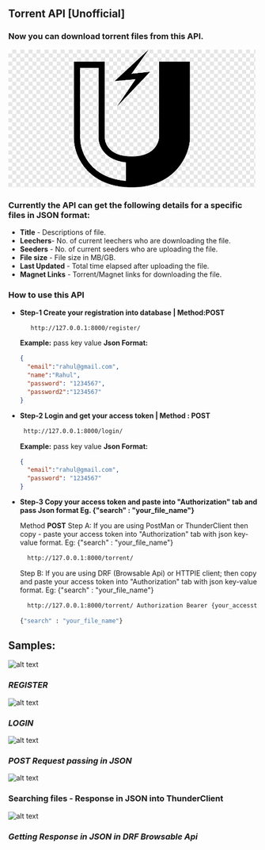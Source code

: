 ## Torrent API [Unofficial]
### Now you can download torrent files from this API. 

<img src="https://github.com/PeeusD/TorrentApi/blob/main/gitpic/magnet.png" width="500" title="hover text">

### Currently the API can get the following details for a specific files in JSON format:
* **Title** - Descriptions of file. 
* **Leechers**- No. of current leechers who are downloading the file. 
* **Seeders** - No. of current seeders who are uploading the file.
* **File size** - File size in MB/GB.
* **Last Updated** - Total time elapsed after uploading the file. 
* **Magnet Links** -  Torrent/Magnet links for downloading the file.


### How to use this API
* **Step-1 Create your registration into database | Method:POST**


   ```sh 
      http://127.0.0.1:8000/register/ 
    ```
  **Example:** pass key value **Json Format:**
  
  ```json 
  {
    "email":"rahul@gmail.com",
    "name":"Rahul",
    "password": "1234567",
    "password2":"1234567"
  }
    ```

* **Step-2 Login and get your access token | Method : POST**


     ```sh 
      http://127.0.0.1:8000/login/ 
    ```
  **Example:** pass key value **Json Format:**

  ```json 
  {
    "email":"rahul@gmail.com",
    "password": "1234567"
  }
    ```

* **Step-3 Copy your access token and paste into "Authorization" tab and pass Json format Eg. {"search" : "your_file_name"}**

  
  Method **POST** 
  Step A: If you are using PostMan or ThunderClient then copy - paste your access token into "Authorization" tab with json key-value format. Eg: {"search" : "your_file_name"}

    ```sh 
      http://127.0.0.1:8000/torrent/
    ```

  Step B: If you are using DRF (Browsable Api) or HTTPIE client; then copy and paste your access token into "Authorization" tab with json key-value format. Eg: {"search" : "your_file_name"}
    
    ```sh 
      http://127.0.0.1:8000/torrent/ Authorization Bearer {your_accesstoken} 
    ```

    ```sh 
    {"search" : "your_file_name"}
    ```

## Samples:

![alt text](https://github.com/PeeusD/TorrentApi/blob/main/gitpic/CaptureRegister.JPG) <br>
### _REGISTER_
![alt text](https://github.com/PeeusD/TorrentApi/blob/main/gitpic/CaptureLogin.JPG) <br>
### _LOGIN_
![alt text](https://github.com/PeeusD/TorrentApi/blob/main/gitpic/Capture3.png) <br>
### _POST Request passing in JSON_
![alt text](https://github.com/PeeusD/TorrentApi/blob/main/gitpic/CaptureSearch.JPG) <br>
### Searching files - Response in JSON into ThunderClient
![alt text](https://github.com/PeeusD/TorrentApi/blob/main/gitpic/Capture1.PNG) <br>
### _Getting Response in JSON in DRF Browsable Api_


